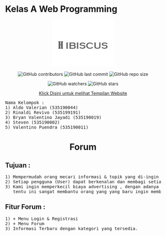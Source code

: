 <h1>Kelas A Web Programming</h1>

<p align="center">
<img src="https://github.com/A-WebProgramming/Forum/blob/master/assets/image/Hibiscus.png?raw=true"
</p>

<p align="center">
<img alt="GitHub contributors" src="https://img.shields.io/github/contributors/A-WebProgramming/Forum?style=plastic">
<img alt="GitHub last commit" src="https://img.shields.io/github/last-commit/A-WebProgramming/Forum">
<img alt="GitHub repo size" src="https://img.shields.io/github/repo-size/A-Webprogramming/Forum?label=Size%20File">
</p>

<p align="center">
<img alt="GitHub watchers" src="https://img.shields.io/github/watchers/A-WebProgramming/Forum?style=social">
<img alt="GitHub stars" src="https://img.shields.io/github/stars/A-WebProgramming/Forum?style=social">
</p>
<a href="https://a-webprogramming.github.io/Forum/index.html"><center>Klick Disini untuk melihat Tempilan Website</center></a>
<pre>
Nama Kelompok :
1) Aldo Valerian (535190044)
2) Rinaldi Revivo (535199191)
3) Bryan Valentino Jayadi (535190019)
4) Steven (535190002)
5) Valentino Puendra (535190011)
</pre>

<h1 align="center">Forum</h1> 

<h2>Tujuan :</h2>
<pre>
1) Mempermudah orang mecari informasi & topik yang di-ingin oleh Pengguna (User).
2) Setiap pengguna (User) dapat berkenalan dan membagi setiap pengalaman dan informasi kepada setiap pengguna(User) lainnya.
3) Kami ingin memperkecil biaya advertising , dengan adanya forum ini dari berbagai macam pengguna 
   tentu ini sangat membantu orang yang yang baru ingin membuka usaha (Start-Up). 
</pre>

<h2>Fitur Forum :</h2>
<pre>
1) + Menu Login & Registrasi
2) + Menu Forum
3) Informasi Terbaru dengan kategori yang tersedia.
</pre>
